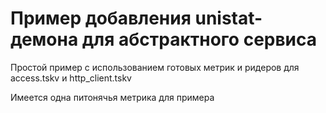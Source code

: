 # Пример добавления unistat-демона для абстрактного сервиса

Простой пример с использованием готовых метрик и ридеров для access.tskv и http_client.tskv

Имеется одна питонячья метрика для примера